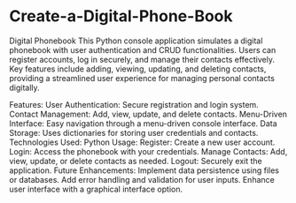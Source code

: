 # Create-a-Digital-Phone-Book

Digital Phonebook
This Python console application simulates a digital phonebook with user authentication and CRUD functionalities. Users can register accounts, log in securely, and manage their contacts effectively. Key features include adding, viewing, updating, and deleting contacts, providing a streamlined user experience for managing personal contacts digitally.

Features:
User Authentication: Secure registration and login system.
Contact Management: Add, view, update, and delete contacts.
Menu-Driven Interface: Easy navigation through a menu-driven console interface.
Data Storage: Uses dictionaries for storing user credentials and contacts.
Technologies Used:
Python
Usage:
Register: Create a new user account.
Login: Access the phonebook with your credentials.
Manage Contacts: Add, view, update, or delete contacts as needed.
Logout: Securely exit the application.
Future Enhancements:
Implement data persistence using files or databases.
Add error handling and validation for user inputs.
Enhance user interface with a graphical interface option.
